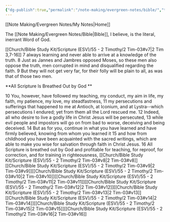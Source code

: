 ```yaml
---
{"dg-publish":true,"permalink":"/note-making/evergreen-notes/bible/","tags":["evergreenNote"],"created":"","updated":""}
---
```


[[Note Making/Evergreen Notes/My Notes\|Home]]

The [[Note Making/Evergreen Notes/Bible\|Bible]], I believe, is the literal, inerrant Word of God. 

[[Church/Bible Study Kit/Scripture (ESV)/55 - 2 Timothy/2 Tim-03#v7\|2 Tim 3,7-16]] 
7 always learning and never able to arrive at a knowledge of the truth. 
8 Just as Jannes and Jambres opposed Moses, so these men also oppose the truth, men corrupted in mind and disqualified regarding the faith. 
9 But they will not get very far, for their folly will be plain to all, as was that of those two men.

**All Scripture Is Breathed Out by God **

10 You, however, have followed my teaching, my conduct, my aim in life, my faith, my patience, my love, my steadfastness, 
11 my persecutions and sufferings that happened to me at Antioch, at Iconium, and at Lystra--which persecutions I endured; yet from them all the Lord rescued me. 
12 Indeed, all who desire to live a godly life in Christ Jesus will be persecuted, 
13 while evil people and impostors will go on from bad to worse, deceiving and being deceived. 
14 But as for you, continue in what you have learned and have firmly believed, knowing from whom you learned it 
15 and how from childhood you have been acquainted with the sacred writings, which are able to make you wise for salvation through faith in Christ Jesus. 
16 All Scripture is breathed out by God and profitable for teaching, for reproof, for correction, and for training in righteousness, [[Church/Bible Study Kit/Scripture (ESV)/55 - 2 Timothy/2 Tim-03#v8\|2 Tim-03#v8]][[Church/Bible Study Kit/Scripture (ESV)/55 - 2 Timothy/2 Tim-03#v9\|2 Tim-03#v9]][[Church/Bible Study Kit/Scripture (ESV)/55 - 2 Timothy/2 Tim-03#v10\|2 Tim-03#v10]][[Church/Bible Study Kit/Scripture (ESV)/55 - 2 Timothy/2 Tim-03#v11\|2 Tim-03#v11]][[Church/Bible Study Kit/Scripture (ESV)/55 - 2 Timothy/2 Tim-03#v12\|2 Tim-03#v12]][[Church/Bible Study Kit/Scripture (ESV)/55 - 2 Timothy/2 Tim-03#v13\|2 Tim-03#v13]][[Church/Bible Study Kit/Scripture (ESV)/55 - 2 Timothy/2 Tim-03#v14\|2 Tim-03#v14]][[Church/Bible Study Kit/Scripture (ESV)/55 - 2 Timothy/2 Tim-03#v15\|2 Tim-03#v15]][[Church/Bible Study Kit/Scripture (ESV)/55 - 2 Timothy/2 Tim-03#v16\|2 Tim-03#v16]]

